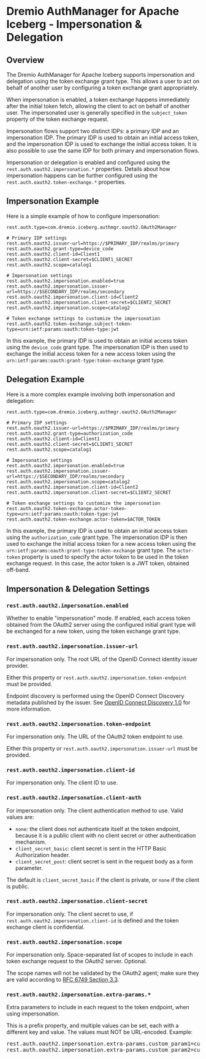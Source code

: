 <!--
Copyright (C) 2025 Dremio Corporation

Licensed under the Apache License, Version 2.0 (the "License");
you may not use this file except in compliance with the License.
You may obtain a copy of the License at

    http://www.apache.org/licenses/LICENSE-2.0

Unless required by applicable law or agreed to in writing, software
distributed under the License is distributed on an "AS IS" BASIS,
WITHOUT WARRANTIES OR CONDITIONS OF ANY KIND, either express or implied.
See the License for the specific language governing permissions and
limitations under the License.
-->
# Dremio AuthManager for Apache Iceberg - Impersonation & Delegation

## Overview

The Dremio AuthManager for Apache Iceberg supports impersonation and delegation using the
token exchange grant type. This allows a user to act on behalf of another user by
configuring a token exchange grant appropriately. 

When impersonation is enabled, a token exchange happens immediately after the initial token fetch,
allowing the client to act on behalf of another user. The impersonated user is generally specified
in the `subject_token` property of the token exchange request.

Impersonation flows support two distinct IDPs: a primary IDP and an impersonation IDP. The primary
IDP is used to obtain an initial access token, and the impersonation IDP is used to exchange the
initial access token. It is also possible to use the same IDP for both primary and impersonation
flows.

Impersonation or delegation is enabled and configured using the `rest.auth.oauth2.impersonation.*`
properties. Details about how impersonation happens can be further configured using the
`rest.auth.oauth2.token-exchange.*` properties.

## Impersonation Example

Here is a simple example of how to configure impersonation:

```properties
rest.auth.type=com.dremio.iceberg.authmgr.oauth2.OAuth2Manager

# Primary IDP settings
rest.auth.oauth2.issuer-url=https://$PRIMARY_IDP/realms/primary
rest.auth.oauth2.grant-type=device_code
rest.auth.oauth2.client-id=Client1
rest.auth.oauth2.client-secret=$CLIENT1_SECRET
rest.auth.oauth2.scope=catalog1

# Impersonation settings
rest.auth.oauth2.impersonation.enabled=true
rest.auth.oauth2.impersonation.issuer-url=https://$SECONDARY_IDP/realms/secondary
rest.auth.oauth2.impersonation.client-id=Client2
rest.auth.oauth2.impersonation.client-secret=$CLIENT2_SECRET
rest.auth.oauth2.impersonation.scope=catalog2

# Token exchange settings to customize the impersonation
rest.auth.oauth2.token-exchange.subject-token-type=urn:ietf:params:oauth:token-type:jwt
```

In this example, the primary IDP is used to obtain an initial access token using the
`device_code` grant type. The impersonation IDP is then used to exchange the initial access token
for a new access token using the `urn:ietf:params:oauth:grant-type:token-exchange` grant type.

## Delegation Example

Here is a more complex example involving both impersonation and delegation:

```properties
rest.auth.type=com.dremio.iceberg.authmgr.oauth2.OAuth2Manager

# Primary IDP settings
rest.auth.oauth2.issuer-url=https://$PRIMARY_IDP/realms/primary
rest.auth.oauth2.grant-type=authorization_code
rest.auth.oauth2.client-id=Client1
rest.auth.oauth2.client-secret=$CLIENT1_SECRET
rest.auth.oauth2.scope=catalog1

# Impersonation settings
rest.auth.oauth2.impersonation.enabled=true
rest.auth.oauth2.impersonation.issuer-url=https://$SECONDARY_IDP/realms/secondary
rest.auth.oauth2.impersonation.scope=catalog2
rest.auth.oauth2.impersonation.client-id=Client2
rest.auth.oauth2.impersonation.client-secret=$CLIENT2_SECRET

# Token exchange settings to customize the impersonation
rest.auth.oauth2.token-exchange.actor-token-type=urn:ietf:params:oauth:token-type:jwt
rest.auth.oauth2.token-exchange.actor-token=$ACTOR_TOKEN
```

In this example, the primary IDP is used to obtain an initial access token using the
`authorization_code` grant type. The impersonation IDP is then used to exchange the initial access
token for a new access token using the `urn:ietf:params:oauth:grant-type:token-exchange` grant type.
The `actor-token` property is used to specify the actor token to be used in the token exchange
request. In this case, the actor token is a JWT token, obtained off-band.

## Impersonation & Delegation Settings

### `rest.auth.oauth2.impersonation.enabled`

Whether to enable "impersonation" mode. If enabled, each access token obtained from the
OAuth2 server using the configured initial grant type will be exchanged for a new token,
using the token exchange grant type.

### `rest.auth.oauth2.impersonation.issuer-url`

For impersonation only. The root URL of the OpenID Connect identity issuer provider.

Either this property or `rest.auth.oauth2.impersonation.token-endpoint` must be provided.

Endpoint discovery is performed using the OpenID Connect Discovery metadata published by
the issuer. See <a href="https://openid.net/specs/openid-connect-discovery-1_0.html">OpenID
Connect Discovery 1.0</a> for more information.

### `rest.auth.oauth2.impersonation.token-endpoint`

For impersonation only. The URL of the OAuth2 token endpoint to use.

Either this property or `rest.auth.oauth2.impersonation.issuer-url` must be provided.

### `rest.auth.oauth2.impersonation.client-id`

For impersonation only. The client ID to use.

### `rest.auth.oauth2.impersonation.client-auth`

For impersonation only. The client authentication method to use. Valid values are:

<ul>
  <li><code>none</code>: the client does not authenticate itself at the token endpoint, because it
      is a public client with no client secret or other authentication mechanism.
  <li><code>client_secret_basic</code>: client secret is sent in the HTTP Basic Authorization
      header.
  <li><code>client_secret_post</code>: client secret is sent in the request body as a form
      parameter.
</ul>

The default is <code>client_secret_basic</code> if the client is private, or <code>none</code> if
the client is public.

### `rest.auth.oauth2.impersonation.client-secret`

For impersonation only. The client secret to use, if `rest.auth.oauth2.impersonation.client-id` is
defined and the token exchange client is confidential.

### `rest.auth.oauth2.impersonation.scope`

For impersonation only. Space-separated list of scopes to include in each token exchange
request to the OAuth2 server. Optional.

The scope names will not be validated by the OAuth2 agent; make sure they are valid
according to <a href="https://datatracker.ietf.org/doc/html/rfc6749#section-3.3">RFC 6749
Section 3.3</a>.

### `rest.auth.oauth2.impersonation.extra-params.*`

Extra parameters to include in each request to the token endpoint, when using impersonation.

This is a prefix property, and multiple values can be set, each with a different key and value. The
values must NOT be URL-encoded. Example:

<pre>
rest.auth.oauth2.impersonation.extra-params.custom_param1=custom_value1"
rest.auth.oauth2.impersonation.extra-params.custom_param2=custom_value2"
</pre>
